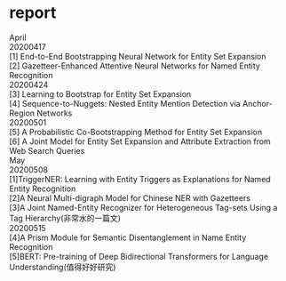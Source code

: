 # report

April  
20200417  
[1] End-to-End Bootstrapping Neural Network for Entity Set Expansion  
[2] Gazetteer-Enhanced Attentive Neural Networks for Named Entity Recognition  
20200424  
[3] Learning to Bootstrap for Entity Set Expansion  
[4] Sequence-to-Nuggets: Nested Entity Mention Detection via Anchor-Region Networks  
20200501  
[5] A Probabilistic Co-Bootstrapping Method for Entity Set Expansion  
[6] A Joint Model for Entity Set Expansion and Attribute Extraction from Web Search Queries  
May  
20200508  
[1]TriggerNER: Learning with Entity Triggers as Explanations for Named Entity Recognition  
[2]A Neural Multi-digraph Model for Chinese NER with Gazetteers  
[3]A Joint Named-Entity Recognizer for Heterogeneous Tag-sets Using a Tag Hierarchy(非常水的一篇文)  
20200515  
[4]A Prism Module for Semantic Disentanglement in Name Entity Recognition  
[5]BERT: Pre-training of Deep Bidirectional Transformers for Language Understanding(值得好好研究)  
